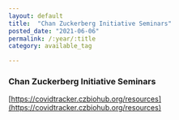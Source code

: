 ```yaml
---
layout: default
title:  "Chan Zuckerberg Initiative Seminars"
posted_date: "2021-06-06"
permalink: /:year/:title
category: available_tag

---
```


### Chan Zuckerberg Initiative Seminars

[https://covidtracker.czbiohub.org/resources](https://covidtracker.czbiohub.org/resources)

